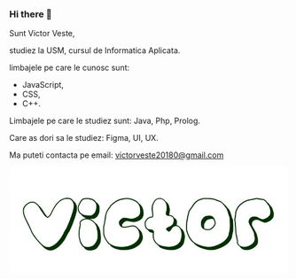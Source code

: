 ### Hi there 👋

Sunt Victor Veste,

studiez la USM, cursul de Informatica Aplicata.

limbajele pe care le cunosc sunt: 

- JavaScript,
- CSS,
- C++.

Limbajele pe care le studiez sunt: Java, Php, Prolog. 

Care as dori sa le studiez: Figma, UI, UX. 

Ma puteti contacta pe email: victorveste20180@gmail.com

![avatar](./images/R.jpg)
